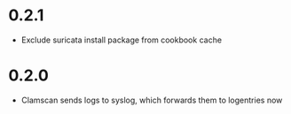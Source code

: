 # 0.2.1
- Exclude suricata install package from cookbook cache

# 0.2.0
- Clamscan sends logs to syslog, which forwards them to logentries now
